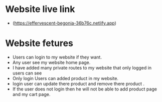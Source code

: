 # Website live link
- (https://effervescent-begonia-36b76c.netlify.app)

# Website fetures
- Users can login to my website if they want.
- Any user see my website home page.
- I have added many private routes to my website that only logged in users can see
- Only login Users can added product in my website.
- login user can update there product and remove there product .
- If the user does not login then he will not be able to add product page and my cart page.

